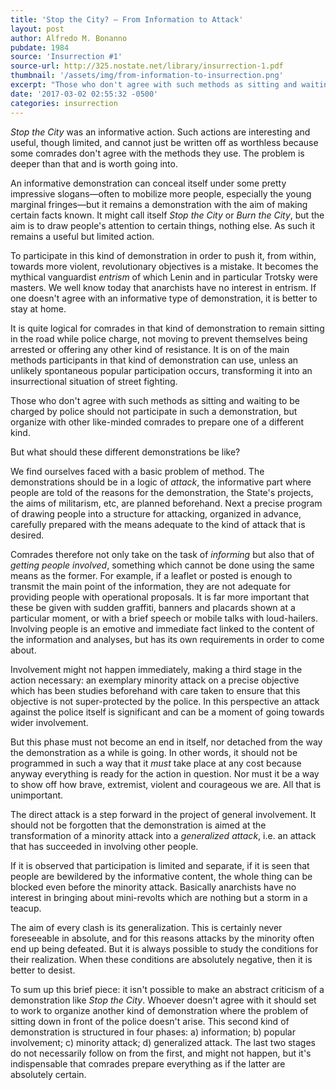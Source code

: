 ```yaml
---
title: 'Stop the City? – From Information to Attack'
layout: post
author: Alfredo M. Bonanno
pubdate: 1984
source: 'Insurrection #1'
source-url: http://325.nostate.net/library/insurrection-1.pdf
thumbnail: '/assets/img/from-information-to-insurrection.png'
excerpt: "Those who don't agree with such methods as sitting and waiting to be charged by police should not participate in such a demonstration, but organize with other like-minded comrades to prepare one of a different kind."
date: '2017-03-02 02:55:32 -0500'
categories: insurrection
---
```


<em>Stop the City</em> was an informative action. Such actions are interesting and useful, though limited, and cannot just be written off as worthless because some comrades don't agree with the methods they use. The problem is deeper than that and is worth going into.

An informative demonstration can conceal itself under some pretty impressive slogans&mdash;often to mobilize more people, especially the young marginal fringes&mdash;but it remains a demonstration with the aim of making certain facts known. It might call itself <em>Stop the City</em> or <em>Burn the City</em>, but the aim is to draw people's attention to certain things, nothing else. As such it remains a useful but limited action.

To participate in this kind of demonstration in order to push it, from within, towards more violent, revolutionary objectives is a mistake. It becomes the mythical vanguardist <em>entrism</em> of which Lenin and in particular Trotsky were masters. We well know today that anarchists have no interest in entrism. If one doesn't agree with an informative type of demonstration, it is better to stay at home.

It is quite logical for comrades in that kind of demonstration to remain sitting in the road while police charge, not moving to prevent themselves being arrested or offering any other kind of resistance. It is on of the main methods participants in that kind of demonstration can use, unless an unlikely spontaneous popular participation occurs, transforming it into an insurrectional situation of street fighting.

Those who don't agree with such methods as sitting and waiting to be charged by police should not participate in such a demonstration, but organize with other like-minded comrades to prepare one of a different kind.

But what should these different demonstrations be like?

We find ourselves faced with a basic problem of method. The demonstrations should be in a logic of <em>attack</em>, the informative part where people are told of the reasons for the demonstration, the State's projects, the aims of militarism, etc, are planned beforehand. Next a precise program of drawing people into a structure for attacking, organized in advance, carefully prepared with the means adequate to the kind of attack that is desired.

Comrades therefore not only take on the task of <em>informing</em> but also that of <em>getting people involved</em>, something which cannot be done using the same means as the former. For example, if a leaflet or posted is enough to transmit the main point of the information, they are not adequate for providing people with operational proposals. It is far more important that these be given with sudden graffiti, banners and placards shown at a particular moment, or with a brief speech or mobile talks with loud-hailers. Involving people is an emotive and immediate fact linked to the content of the information and analyses, but has its own requirements in order to come about.

Involvement might not happen immediately, making a third stage in the action necessary: an exemplary minority attack on a precise objective which has been studies beforehand with care taken to ensure that this objective is not super-protected by the police. In this perspective an attack against the police itself is significant and can be a moment of going towards wider involvement.

But this phase must not become an end in itself, nor detached from the way the demonstration as a while is going. In other words, it should not be programmed in such a way that it <em>must</em> take place at any cost because anyway everything is ready for the action in question. Nor must it be a way to show off how brave, extremist, violent and courageous we are. All that is unimportant.

The direct attack is a step forward in the project of general involvement. It should not be forgotten that the demonstration is aimed at the transformation of a minority attack into a <em>generalized attack</em>, i.e. an attack that has succeeded in involving other people.

If it is observed that participation is limited and separate, if it is seen that people are bewildered by the informative content, the whole thing can be blocked even before the minority attack. Basically anarchists have no interest in bringing about mini-revolts which are nothing but a storm in a teacup.

The aim of every clash is its generalization. This is certainly never foreseeable in absolute, and for this reasons attacks by the minority often end up being defeated. But it is always possible to study the conditions for their realization. When these conditions are absolutely negative, then it is better to desist.

To sum up this brief piece: it isn't possible to make an abstract criticism of a demonstration like <em>Stop the City</em>. Whoever doesn't agree with it should set to work to organize another kind of demonstration where the problem of sitting down in front of the police doesn't arise. This second kind of demonstration is structured in four phases: a) information; b) popular involvement; c) minority attack; d) generalized attack. The last two stages do not necessarily follow on from the first, and might not happen, but it's indispensable that comrades prepare everything as if the latter are absolutely certain.
